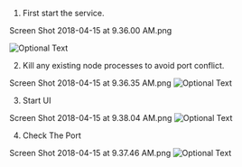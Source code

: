 1. First start the service.

Screen Shot 2018-04-15 at 9.36.00 AM.png

![Optional Text](../Images/StartTheService.png)

2. Kill any existing node processes to avoid port conflict.

Screen Shot 2018-04-15 at 9.36.35 AM.png
![Optional Text](../Images/AvoidPortConflict.png)

3. Start UI

Screen Shot 2018-04-15 at 9.38.04 AM.png
![Optional Text](../Images/StartTheUi.png)

4. Check The Port

Screen Shot 2018-04-15 at 9.37.46 AM.png
![Optional Text](../Images/StartTheService.png)
